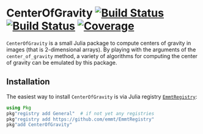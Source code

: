 # CenterOfGravity [![Build Status](https://github.com/emmt/CenterOfGravity.jl/actions/workflows/CI.yml/badge.svg?branch=main)](https://github.com/emmt/CenterOfGravity.jl/actions/workflows/CI.yml?query=branch%3Amain) [![Build Status](https://ci.appveyor.com/api/projects/status/github/emmt/CenterOfGravity.jl?svg=true)](https://ci.appveyor.com/project/emmt/CenterOfGravity-jl) [![Coverage](https://codecov.io/gh/emmt/CenterOfGravity.jl/branch/main/graph/badge.svg)](https://codecov.io/gh/emmt/CenterOfGravity.jl)

`CenterOfGravity` is a small Julia package to compute centers of gravity in
images (that is 2-dimensional arrays).  By playing with the arguments of the
`center_of_gravity` method, a variety of algorithms for computing the center of
gravity can be emulated by this package.


## Installation

The easiest way to install `CenterOfGravity` is via Julia registry
[`EmmtRegistry`](https://github.com/emmt/EmmtRegistry):

```julia
using Pkg
pkg"registry add General"  # if not yet any registries
pkg"registry add https://github.com/emmt/EmmtRegistry"
pkg"add CenterOfGravity"
```
